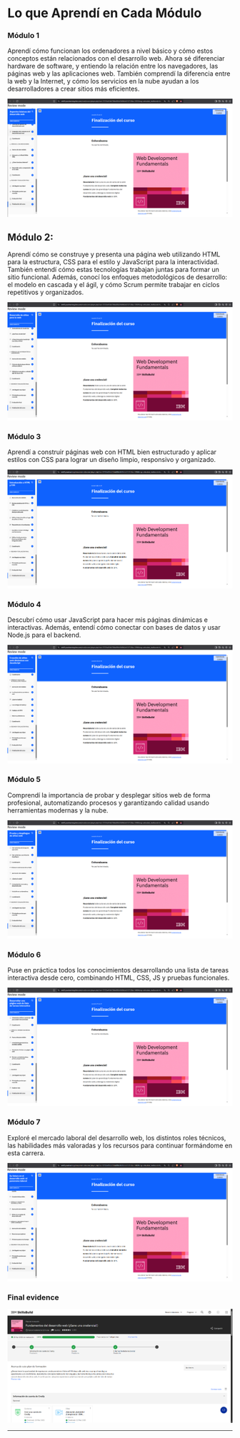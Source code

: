 # Lo que Aprendí en Cada Módulo

### Módulo 1
Aprendí cómo funcionan los ordenadores a nivel básico y cómo estos conceptos están relacionados con el desarrollo web. Ahora sé diferenciar hardware de software, y entiendo la relación entre los navegadores, las páginas web y las aplicaciones web. También comprendí la diferencia entre la web y la Internet, y cómo los servicios en la nube ayudan a los desarrolladores a crear sitios más eficientes.

![alt text](img/image-1.png)

## Módulo 2: 
Aprendí cómo se construye y presenta una página web utilizando HTML para la estructura, CSS para el estilo y JavaScript para la interactividad. También entendí cómo estas tecnologías trabajan juntas para formar un sitio funcional. Además, conocí los enfoques metodológicos de desarrollo: el modelo en cascada y el ágil, y cómo Scrum permite trabajar en ciclos repetitivos y organizados.

![alt text](img/image-2.png)

### Módulo 3
Aprendí a construir páginas web con HTML bien estructurado y aplicar estilos con CSS para lograr un diseño limpio, responsivo y organizado.

![alt text](img/image-3.png)

### Módulo 4
Descubrí cómo usar JavaScript para hacer mis páginas dinámicas e interactivas. Además, entendí cómo conectar con bases de datos y usar Node.js para el backend.

![alt text](img/image-4.png)

### Módulo 5
Comprendí la importancia de probar y desplegar sitios web de forma profesional, automatizando procesos y garantizando calidad usando herramientas modernas y la nube.

![alt text](img/image-5.png)

### Módulo 6
Puse en práctica todos los conocimientos desarrollando una lista de tareas interactiva desde cero, combinando HTML, CSS, JS y pruebas funcionales.

![alt text](img/image-6.png)

### Módulo 7
Exploré el mercado laboral del desarrollo web, los distintos roles técnicos, las habilidades más valoradas y los recursos para continuar formándome en esta carrera.

![alt text](img/image-7.png)

### Final evidence

![alt text](img/image-9.png)

---
